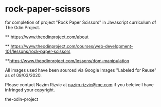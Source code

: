 # rock-paper-scissors

for completion of project "Rock Paper Scissors" in Javascript curriculum of The Odin Project.

** https://www.theodinproject.com/about

** https://www.theodinproject.com/courses/web-development-101/lessons/rock-paper-scissors

**https://www.theodinproject.com/lessons/dom-manipulation

All images used have been sourced via Google Images "Labeled for Reuse" as of 
09/03/2020. 

Please contact Nazim Rizvic at nazim.rizvic@me.com if you beleive I have infringed your copyright.

the-odin-project
